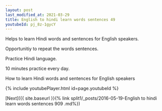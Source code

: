 ```yaml
---
layout: post
last_modified_at: 2021-03-29
title: English to hindi learn words sentences 49 
youtubeId: pj_8z-1gycY
---
```

 
 
Helps to learn Hindi words and sentences for English speakers.

Opportunitiy to repeat the words sentences. 

Practice Hindi language. 
 
10 minutes practice every day. 
 
How to learn Hindi words and sentences for English speakers 
 
{% include youtubePlayer.html id=page.youtubeId %}
 
 
[Next]({{ site.baseurl }}{% link  split1/_posts/2016-05-19-English to hindi learn words sentences 909 .md%})
 
